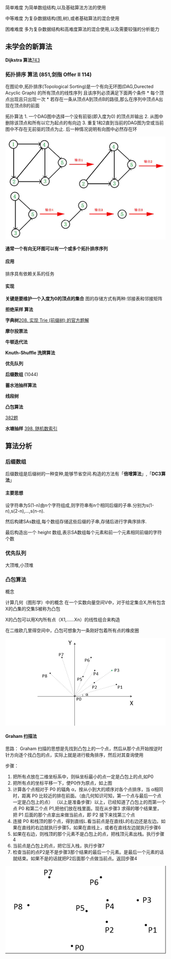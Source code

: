 简单难度 为简单数组结构,以及基础算法方法的使用

中等难度 为复杂数据结构(图,树),或者基础算法的混合使用

困难难度 多为复杂数据结构和高难度算法的混合使用,以及需要较强的分析能力

## 未学会的新算法

**Dijkstra 算法**[743](./algorithm/743-network-delay-time.js)

### 拓扑排序 算法 (851,剑指 Offer II 114)
   在图论中,拓扑排序(Topological Sorting)是一个有向无环图(DAG,Durected Acyclic Graph) 的所有顶点的线性序列
   且该序列必须满足下面两个条件
      * 每个顶点出现且只出现一次
      * 若存在一条从顶点A到顶点B的路径,那么在序列中顶点A出现在顶点B的前面

   拓扑算法
      1. 一个DAG图中选择一个没有前驱(即入度为0) 的顶点并输出
      2. 从图中删除该顶点和所有以它为起点的有向边
      3. 重复1和2直到当前的DAG图为空或当前图中不存在无前驱的顶点为止. 后一种情况说明有向图中必然存在环

![拓扑排序示意图](./images/Topological-Sorting.webp)

   **通常一个有向无环图可以有一个或多个拓扑排序序列**
#### 应用
   排序具有依赖关系的任务
#### 实现
   **关键是要维护一个入度为0的顶点的集合**
   图的存储方式有两种:邻接表和邻接矩阵

**拒绝采样 算法**

**字典树**[208. 实现 Trie (前缀树) 的官方题解](https://leetcode-cn.com/problems/implement-trie-prefix-tree/solution/shi-xian-trie-qian-zhui-shu-by-leetcode-ti500/)

**摩尔投票法**

**牛顿迭代法**

**Knuth-Shuffle 洗牌算法**

**优先队列**

**后缀数组** (1044)

**蓄水池抽样算法**

**线段树**

**凸包算法**

[382题](.\algorithm\382-linked-list-random-node.js)

**水塘抽样**
[398. 随机数索引](https://leetcode-cn.com/problems/random-pick-index/)

## 算法分析

### 后缀数组

后缀数组是后缀树的一种变种,能够节省空间.构造的方法有「**倍增算法**」,「**DC3算法**」

#### 主要思想

设字符串为S(1-n)由n个字符组成,则字符串有n个相同后缀的子串.分别为s(1-n),s(2-n),...,s(n-n).

然后构建SAs数组,每个数组存储这些后缀的子串,存储后进行字典序排序.

最后构造出一个 height 数组,表示SA数组每个元素和前一个元素相同前缀的字符个数

### 优先队列

大顶堆,小顶堆

### 凸包算法
概念

计算几何（图形学）中的概念
在一个实数向量空间V中，对于给定集合X,所有包含X的凸集的交集S被称为凸包

X的凸包可以用X内所有点（X1,......Xn）的线性组合来构造

在二维欧几里得空间中，凸包可想象为一条刚好包着所有点的橡皮圈

![凸包算法示意图](./images/convex-hull.jpg)

#### Graham 扫描法

思路： Graham 扫描的思想是先找到凸包上的一个点，然后从那个点开始按逆时针方向逐个找凸包的点，实际上就是进行极角排序，然后对其查询使用

步骤：

1. 把所有点放在二维坐标系中，则纵坐标最小的点一定是凸包上的点,如P0
2. 把所有点的坐标平移一下，使P0作为原点，如上图
3. 计算各个点相对于 P0 的辐角 α，按从小到大的顺序对各个点排序，当 α相同时，距离 P0 比较近的排在前面。（由几何知识可知，第一个点与最后一个点一定是凸包上的点）
   （以上是准备步骤）以上，已经知道了凸包上的而第一个点 P0 和第二个点 P1,把他们放在栈里面。现在从步骤3 求得的哪个结果里，把 P1 后面的那个点拿出来做当前点，即 P2 接下来找第三个点
4. 连接 P0 和栈顶的那个点，得到直线L.看当前点是在直线L的右边还是左边。如果在直线的右边就执行步骤5，如果在直线上，或者在直线左边就执行步骤6
5. 如果在右边，则栈顶的那个元素不是凸包上的点，把栈顶元素出栈。执行步骤4
6. 当前点是凸包上的点，把它压入栈，执行步骤7
7. 检查当前的点P2是不是步骤3那个结果的最后一个元素。是最后一个元素的话就结束。如果不是的话就把P2后面那个点做当前点。返回步骤4

![凸包算法示意图](./images/convex-hull.gif)
